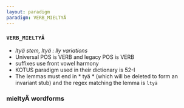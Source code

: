 ```yaml
---
layout: paradigm
paradigm: VERB_MIELTYÄ
---
```

### ` VERB_MIELTYÄ `

* _ltyä stem, ltyä : lly variations_
* Universal POS is VERB and legacy POS is VERB
* suffixes use front vowel harmony
* KOTUS paradigm used in their dictionary is 52-I
* The lemmas must end in * tyä * (which will be deleted to form an invariant stub) and the regex matching the lemma is ` ltyä `

### mieltyÄ wordforms


